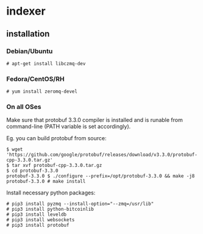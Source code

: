 # indexer

## installation

### Debian/Ubuntu

    # apt-get install libczmq-dev
    
### Fedora/CentOS/RH

    # yum install zeromq-devel
    
### On all OSes

Make sure that protobuf 3.3.0 compiler is installed and is runable from
command-line (PATH variable is set accordingly).

Eg. you can build protobuf from source:

    $ wget 'https://github.com/google/protobuf/releases/download/v3.3.0/protobuf-cpp-3.3.0.tar.gz'
    $ tar xvf protobuf-cpp-3.3.0.tar.gz
    $ cd protobuf-3.3.0
    protobuf-3.3.0 $ ./configure --prefix=/opt/protobuf-3.3.0 && make -j8
    protobuf-3.3.0 # make install
    
Install necessary python packages:

    # pip3 install pyzmq --install-option="--zmq=/usr/lib"
    # pip3 install python-bitcoinlib
    # pip3 install leveldb
    # pip3 install websockets
    # pip3 install protobuf
